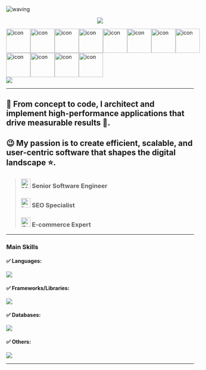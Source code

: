 ![waving](https://capsule-render.vercel.app/api?type=waving&height=200&text=Welcome!&fontAlign=80&fontAlignY=40&color=gradient)

<p align= "center">
  <img src="https://readme-typing-svg.demolab.com?font=Fira+Code&center=true&multiline=true&width=500&height=80&lines=%22The+beauty+of+software+lies+not+in;+its+complexity%2C+but+in+its+simplicity.%22+;+-Me" />
</p>
<div style="display: flex; align-items: flex-start;">
  <img src="https://techstack-generator.vercel.app/js-icon.svg" alt="icon" width="65" height="65" />
  <!-- <img src="https://techstack-generator.vercel.app/csharp-icon.svg" alt="icon" width="65" height="65" /> -->
  <img src="https://techstack-generator.vercel.app/react-icon.svg" alt="icon" width="65" height="65" />
  <img src="https://techstack-generator.vercel.app/vue-icon.svg" alt="icon" width="65" height="65" />
  
  <!-- <img src="https://techstack-generator.vercel.app/redux-icon.svg" alt="icon" width="65" height="65" /> -->
  <!-- <img src="https://techstack-generator.vercel.app/jest-icon.svg" alt="icon" width="65" height="65" /> -->
  <!-- <img src="https://techstack-generator.vercel.app/python-icon.svg" alt="icon" width="65" height="65" />
  <img src="https://techstack-generator.vercel.app/django-icon.svg" alt="icon" width="65" height="65" /> -->
  <img src="https://techstack-generator.vercel.app/restapi-icon.svg" alt="icon" width="65" height="65" />
  <img src="https://techstack-generator.vercel.app/graphql-icon.svg" alt="icon" width="65" height="65" />
  <img src="https://techstack-generator.vercel.app/github-icon.svg" alt="icon" width="65" height="65" />
  <!-- <img src="https://techstack-generator.vercel.app/nginx-icon.svg" alt="icon" width="65" height="65" /> -->
  <img src="https://techstack-generator.vercel.app/mysql-icon.svg" alt="icon" width="65" height="65" />
  <img src="https://techstack-generator.vercel.app/aws-icon.svg" alt="icon" width="65" height="65" />
</div>
<div style="display: flex; align-items: flex-start;">
  <img src="https://techstack-generator.vercel.app/ts-icon.svg" alt="icon" width="65" height="65" />
  <!-- <img src="https://techstack-generator.vercel.app/rescript-icon.svg" alt="icon" width="65" height="65" /> -->
  <!-- <img src="https://techstack-generator.vercel.app/cpp-icon.svg" alt="icon" width="65" height="65" /> -->
  <!-- <img src="https://techstack-generator.vercel.app/sass-icon.svg" alt="icon" width="65" height="65" /> -->
  <!-- <img src="https://techstack-generator.vercel.app/gatsby-icon.svg" alt="icon" width="65" height="65" /> -->
  <!-- <img src="https://techstack-generator.vercel.app/webpack-icon.svg" alt="icon" width="65" height="65" /> -->
  <!-- <img src="https://techstack-generator.vercel.app/prettier-icon.svg" alt="icon" width="65" height="65" />
  <img src="https://techstack-generator.vercel.app/eslint-icon.svg" alt="icon" width="65" height="65" /> -->
  <img src="https://techstack-generator.vercel.app/docker-icon.svg" alt="icon" width="65" height="65" />
  <!-- <img src="https://techstack-generator.vercel.app/raspberrypi-icon.svg" alt="icon" width="65" height="65" /> -->
  <img src="https://techstack-generator.vercel.app/kubernetes-icon.svg" alt="icon" width="65" height="65" />
  <img src="https://techstack-generator.vercel.app/java-icon.svg" alt="icon" width="65" height="65" />
  <!-- <img src="https://techstack-generator.vercel.app/testinglibrary-icon.svg" alt="icon" width="65" height="65" /> -->
</div>

<img src="https://miro.medium.com/v2/resize:fit:1400/format:webp/1*-D6VWpsPWbWKAvdMyOg26g.png" />

<hr/>

## 🚩 From concept to code, I architect and implement high-performance applications that drive measurable results 💙.

## 😉 My passion is to create efficient, scalable, and user-centric software that shapes the digital landscape ⭐.

> ### <img src="https://raw.githubusercontent.com/Tarikul-Islam-Anik/Animated-Fluent-Emojis/master/Emojis/People%20with%20professions/Man%20Technologist%20Light%20Skin%20Tone.png" alt="Man Technologist Light Skin Tone" width="25" height="25" /> Senior Software Engineer
>
> ### <img src="https://raw.githubusercontent.com/Tarikul-Islam-Anik/Animated-Fluent-Emojis/master/Emojis/Objects/Laptop.png" alt="Laptop" width="25" height="25" /> SEO Specialist
>
> ### <img src="https://raw.githubusercontent.com/Tarikul-Islam-Anik/Animated-Fluent-Emojis/master/Emojis/Objects/Coin.png" alt="Coin" width="25" height="25" /> E-commerce Expert

<hr />

<p align="center">
  <h3>Main Skills</h3>
    <h4> ✅ Languages: </h4>
    <img src="https://skillicons.dev/icons?i=go,ruby,python,js,ts,java,cs,c,cpp,solidity,rust" /><br/>
    <h4> ✅ Frameworks/Libraries: </h4>
    <img src="https://skillicons.dev/icons?i=rails,django,nodejs,react,next,angular,vue,nuxt,spring,wordpress" /><br/>
    <h4> ✅ Databases: </h4>
    <img src="https://skillicons.dev/icons?i=postgresql,mongodb,mysql,redis" /><br/>
    <h4> ✅ Others: </h4>
    <img src="https://skillicons.dev/icons?i=aws,azure,docker,kubernetes,jenkins,git,ansible,tailwind,bootstrap" /><br/>
</p>

<hr />
